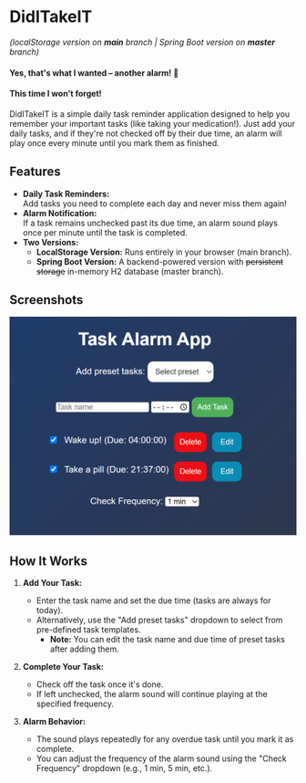 # DidITakeIT
*(localStorage version on **main** branch | Spring Boot version on **master** branch)*

#### Yes, that's what I wanted – another alarm! 🤣
#### This time I won't forget!

DidITakeIT is a simple daily task reminder application designed to help you remember your important tasks (like taking your medication!). Just add your daily tasks, and if they're not checked off by their due time, an alarm will play once every minute until you mark them as finished.

## Features

- **Daily Task Reminders:**  
  Add tasks you need to complete each day and never miss them again!
- **Alarm Notification:**  
  If a task remains unchecked past its due time, an alarm sound plays once per minute until the task is completed.
- **Two Versions:**
    - **LocalStorage Version:** Runs entirely in your browser (main branch).
    - **Spring Boot Version:** A backend-powered version with ~~persistent storage~~ in-memory H2 database (master branch).

## Screenshots

![img_2.png](img_2.png)

## How It Works

1. **Add Your Task:**
    - Enter the task name and set the due time (tasks are always for today).
    - Alternatively, use the "Add preset tasks" dropdown to select from pre-defined task templates.
        - **Note:** You can edit the task name and due time of preset tasks after adding them.

2. **Complete Your Task:**
    - Check off the task once it's done.
    - If left unchecked, the alarm sound will continue playing at the specified frequency.

3. **Alarm Behavior:**
    - The sound plays repeatedly for any overdue task until you mark it as complete.
    - You can adjust the frequency of the alarm sound using the "Check Frequency" dropdown (e.g., 1 min, 5 min, etc.).